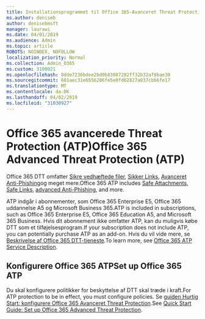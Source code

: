 ```yaml
---
title: Installationsprogrammet til Office 365-Avanceret Threat Protection (ATP)
ms.author: deniseb
author: denisebmsft
manager: laurawi
ms.date: 04/01/2019
ms.audience: Admin
ms.topic: article
ROBOTS: NOINDEX, NOFOLLOW
localization_priority: Normal
ms.collection: Admin_O365
ms.custom: 3100021
ms.openlocfilehash: 8dde7236bdee2bd0b83087282ff32b32af8bae30
ms.sourcegitcommit: 601aec31e6556286fe5e0fd62827a037cbb6fe17
ms.translationtype: MT
ms.contentlocale: da-DK
ms.lasthandoff: 04/02/2019
ms.locfileid: "31030927"
---
```

# <a name="office-365-advanced-threat-protection-atp"></a><span data-ttu-id="d18ee-102">Office 365 avancerede Threat Protection (ATP)</span><span class="sxs-lookup"><span data-stu-id="d18ee-102">Office 365 Advanced Threat Protection (ATP)</span></span>

<span data-ttu-id="d18ee-103">Office 365 DTT omfatter [Sikre vedhæftede filer](https://docs.microsoft.com/office365/securitycompliance/atp-safe-attachments), [Sikker Links](https://docs.microsoft.com/office365/securitycompliance/atp-safe-links), [Avanceret Anti-Phishing](https://docs.microsoft.com/office365/securitycompliance/atp-anti-phishing)og meget mere.</span><span class="sxs-lookup"><span data-stu-id="d18ee-103">Office 365 ATP includes [Safe Attachments](https://docs.microsoft.com/office365/securitycompliance/atp-safe-attachments), [Safe Links](https://docs.microsoft.com/office365/securitycompliance/atp-safe-links), [advanced Anti-Phishing](https://docs.microsoft.com/office365/securitycompliance/atp-anti-phishing), and more.</span></span> 

<span data-ttu-id="d18ee-104">ATP indgår i abonnementer, som Office 365 Enterprise E5, Office 365 uddannelse A5 og Microsoft Business 365.</span><span class="sxs-lookup"><span data-stu-id="d18ee-104">ATP is included in subscriptions, such as Office 365 Enterprise E5, Office 365 Education A5, and Microsoft 365 Business.</span></span> <span data-ttu-id="d18ee-105">Hvis dit abonnement ikke omfatter ATP, kan du muligvis købe DTT som et tilføjelsesprogram.</span><span class="sxs-lookup"><span data-stu-id="d18ee-105">If your subscription does not include ATP, you can potentially purchase ATP as an add-on.</span></span> <span data-ttu-id="d18ee-106">Hvis du vil vide mere, se [Beskrivelse af Office 365 DTT-tjeneste](https://docs.microsoft.com/office365/servicedescriptions/office-365-advanced-threat-protection-service-description).</span><span class="sxs-lookup"><span data-stu-id="d18ee-106">To learn more, see [Office 365 ATP Service Description](https://docs.microsoft.com/office365/servicedescriptions/office-365-advanced-threat-protection-service-description).</span></span>

## <a name="set-up-office-365-atp"></a><span data-ttu-id="d18ee-107">Konfigurere Office 365 ATP</span><span class="sxs-lookup"><span data-stu-id="d18ee-107">Set up Office 365 ATP</span></span>

<span data-ttu-id="d18ee-108">Du skal konfigurere politikker for beskyttelse af DTT skal træde i kraft.</span><span class="sxs-lookup"><span data-stu-id="d18ee-108">For ATP protection to be in effect, you must configure policies.</span></span> <span data-ttu-id="d18ee-109">Se [guiden Hurtig Start: konfigurere Office 365 Avanceret Threat Protection](https://docs.microsoft.com/office365/securitycompliance/checklist-atp-setup).</span><span class="sxs-lookup"><span data-stu-id="d18ee-109">See [Quick Start Guide: Set up Office 365 Advanced Threat Protection](https://docs.microsoft.com/office365/securitycompliance/checklist-atp-setup).</span></span>

